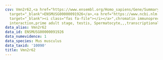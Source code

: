 ```yaml
---
csv: Vmn2r62,<a href="https://www.ensembl.org/Homo_sapiens/Gene/Summary?db=core;g=ENSMUSG00000091926"
  target="_blank">ENSMUSG00000091926</a>,<a href="https://www.ncbi.nlm.nih.gov/pubmed/25450459"
  target="_blank"><i class="fas fa-file"></i></a>",chromatin immunoprecipitation assay,direct
  interaction,prime adult stage, testis, Spermatocyte,,,transcriptional regulation,
data_alias: Vmn2r62
data_id: ENSMUSG00000091926
data_numevidence: 1
data_species: Mus musculus
data_taxid: '10090'
title: Vmn2r62
---
```

